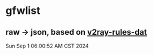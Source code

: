# gfwlist
## raw -> json, based on [v2ray-rules-dat](https://github.com/Loyalsoldier/v2ray-rules-dat)
Sun Sep  1 06:00:52 AM CST 2024

